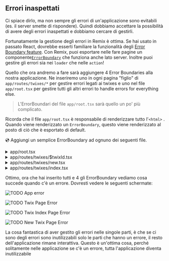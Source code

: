 ## Errori inaspettati

Ci spiace dirlo, ma non sempre gli errori di un'applicazione sono evitabili (es. il server smette di rispondere). Quindi dobbiamo accettare la possibilità di avere degli errori inaspettati e dobbiamo cercare di gestirli.

Fortunatamente la gestione degli errori in Remix è ottima. Se hai usato in passato React, dovrebbe esserti familiare la funzionalità degli [Error Boundary feature](https://reactjs.org/docs/error-boundaries.html#gatsby-focus-wrapper). Con Remix, puoi esportare nelle fare pagine un componente[`ErrorBoundary`](../api/conventions#errorboundary) che funziona anche lato server. Inoltre puoi gestire gli errori sia nei `loader` che nelle `action`!

Quello che ora andremo a fare sarà aggiungere 4 Error Boundaries alla nostra applicazione. Ne inseriremo uno in ogni pagina "figlio" di `app/routes/twixes/*` per gestire errori legati ai twixes e uno nel file `app/root.tsx` per gestire tutti gli altri errori to handle errors for everything else.

> L'ErrorBoundari del file `app/root.tsx` sarà quello un po' più complicato.

Ricorda che il file `app/root.tsx` è responsabile di renderizzare tutto l'`<html>` . Quando viene renderizzato un `ErrorBoundary`, questo viene renderizzato al posto di ciò che è esportato di default.

💿 Aggiungi un semplice ErrorBoundary ad ognuno dei seguenti file.

<details>

<summary>app/root.tsx</summary>

```tsx filename=app/root.tsx lines=[57-67]
import type { LinksFunction } from "remix";
import { Links, LiveReload, Outlet } from "remix";

function Document({
  children,
  title = `Remix: So great, it's funny!`,
}: {
  children: React.ReactNode;
  title?: string;
}) {
  return (
    <html lang="en">
      <head>
        <meta charSet="utf-8" />
        <title>{title}</title>
        <Links />
      </head>
      <body>
        {children}
        <LiveReload />
      </body>
    </html>
  );
}

export default function App() {
  return (
    <Document>
      <Outlet />
    </Document>
  );
}

export function ErrorBoundary({ error }: { error: Error }) {
  return (
    <Document title="Uh-oh!">
      <div className="error-container">
        <h1>App Error</h1>
        <pre>{error.message}</pre>
      </div>
    </Document>
  );
}
```

</details>

<details>

<summary>app/routes/twixes/$twixId.tsx</summary>

```tsx filename=app/routes/twixes/$twixId.tsx nocopy
// ...

import { Link, useLoaderData, useParams } from "remix";

// ...

export function ErrorBoundary() {
  const { twixId } = useParams();
  return (
    <div className="error-container">{`C'è stato un problema nel caricare il twix con l'id${twixId}. Ci scusiamo.`}</div>
  );
}
```

</details>

<details>

<summary>app/routes/twixes/new.tsx</summary>

```tsx filename=app/routes/twixes/new.tsx nocopy
// ...

export function ErrorBoundary() {
  return (
    <div className="error-container">
      Qualcosa è andato storto, ci scusiamo.
    </div>
  );
}
```

</details>

<details>

<summary>app/routes/twixes/index.tsx</summary>

```tsx filename=app/routes/twixes/index.tsx nocopy
// ...

export function ErrorBoundary() {
  return (
    <div className="error-container">
      Ooops! C'è stato un problema
    </div>
  );
}
```

</details>

Ottimo, ora che hai inserito tutti e 4 gli ErrorBoundary vediamo cosa succede quando c'è un errore. Dovresti vedere le seguenti schermate: 

![TODO App error](/twixes-tutorial/img/app-level-error.png)

![TODO Twix Page Error](/twixes-tutorial/img/twix-id-error.png)

![TODO Twix Index Page Error](/twixes-tutorial/img/twixes-index-error.png)

![TODO New Twix Page Error](/twixes-tutorial/img/new-twix-error.png)

La cosa fantastica di aver gestito gli errori nelle singole parti, è che se ci sono degli errori sono inutilizzabili solo le parti che hanno un errore, il resto dell'applicazione rimane interattiva. Questo è un'ottima cosa, perché solitamente nelle applicazione se c'è un errore, tutta l'applicazione diventa inutilizzabile